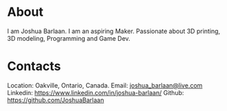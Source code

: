 # About

I am Joshua Barlaan. I am an aspiring Maker. Passionate about 3D printing, 3D modeling, Programming and Game Dev.

# Contacts
Location: Oakville, Ontario, Canada.
Email: <joshua_barlaan@live.com>
Linkedin: <https://www.linkedin.com/in/joshua-barlaan/>
Github: <https://github.com/JoshuaBarlaan>
